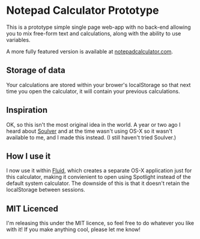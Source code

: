 # Notepad Calculator Prototype

This is a prototype simple single page web-app with no back-end allowing you to mix free-form text and calculations, along with the ability to use variables.

A more fully featured version is available at [notepadcalculator.com](http://notepadcalculator.com).

## Storage of data

Your calculations are stored within your brower's localStorage so that next time you open the calculator, it will contain your previous calculations.

## Inspiration

OK, so this isn't the most original idea in the world. A year or two ago I heard about [Soulver](http://www.acqualia.com/soulver/) and at the time wasn't using OS-X so it wasn't available to me, and I made this instead. (I still haven't tried Soulver.)

## How I use it

I now use it within [Fluid](http://fluidapp.com/), which creates a separate OS-X application just for this calculator, making it convienient to open using Spotlight instead of the default system calculator. The downside of this is that it doesn't retain the localStorage between sessions.

## MIT Licenced

I'm releasing this under the MIT licence, so feel free to do whatever you like with it! If you make anything cool, please let me know!

